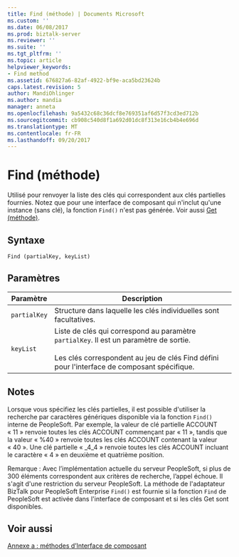 ```yaml
---
title: Find (méthode) | Documents Microsoft
ms.custom: ''
ms.date: 06/08/2017
ms.prod: biztalk-server
ms.reviewer: ''
ms.suite: ''
ms.tgt_pltfrm: ''
ms.topic: article
helpviewer_keywords:
- Find method
ms.assetid: 676827a6-82af-4922-bf9e-aca5bd23624b
caps.latest.revision: 5
author: MandiOhlinger
ms.author: mandia
manager: anneta
ms.openlocfilehash: 9a5432c68c36dcf8e769351af6d57f3cd3ed712b
ms.sourcegitcommit: cb908c540d8f1a692d01dc8f313e16cb4b4e696d
ms.translationtype: MT
ms.contentlocale: fr-FR
ms.lasthandoff: 09/20/2017
---
```

# <a name="find-method"></a>Find (méthode)
Utilisé pour renvoyer la liste des clés qui correspondent aux clés partielles fournies. Notez que pour une interface de composant qui n'inclut qu'une instance (sans clé), la fonction `Find()` n'est pas générée. Voir aussi [Get (méthode)](../core/get-method.md).  
  
## <a name="syntax"></a>Syntaxe  
  
```  
Find (partialKey, keyList)  
```  
  
## <a name="parameters"></a>Paramètres  
  
|Paramètre| Description|  
|---------------|-----------------|  
|`partialKey`|Structure dans laquelle les clés individuelles sont facultatives.|  
|`keyList`|Liste de clés qui correspond au paramètre `partialKey`. Il est un paramètre de sortie.<br /><br /> Les clés correspondent au jeu de clés Find défini pour l'interface de composant spécifique.|  
  
## <a name="remarks"></a>Notes  
 Lorsque vous spécifiez les clés partielles, il est possible d'utiliser la recherche par caractères génériques disponible via la fonction `Find()` interne de PeopleSoft. Par exemple, la valeur de clé partielle ACCOUNT « 11 » renvoie toutes les clés ACCOUNT commençant par « 11 », tandis que la valeur « %40 » renvoie toutes les clés ACCOUNT contenant la valeur « 40 ». Une clé partielle « _4_4 » renvoie toutes les clés ACCOUNT incluant le caractère « 4 » en deuxième et quatrième position.  
  
 Remarque : Avec l’implémentation actuelle du serveur PeopleSoft, si plus de 300 éléments correspondent aux critères de recherche, l’appel échoue. Il s'agit d'une restriction du serveur PeopleSoft. La méthode de l'adaptateur BizTalk pour PeopleSoft Enterprise `Find()` est fournie si la fonction `Find` de PeopleSoft est activée dans l'interface de composant et si les clés Get sont disponibles.  
  
## <a name="see-also"></a>Voir aussi  
 [Annexe a : méthodes d’Interface de composant](../core/appendix-a-component-interface-methods.md)